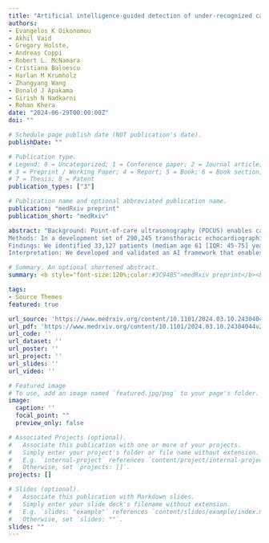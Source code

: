 ```yaml
---
title: "Artificial intelligence-guided detection of under-recognized cardiomyopathies on point-of-care cardiac ultrasound: a multi-center study"
authors:
- Evangelos K Oikonomou
- Akhil Vaid
- Gregory Holste,
- Andreas Coppi
- Robert L. McNamara
- Cristiana Baloescu
- Harlan M Krumholz
- Zhangyang Wang
- Donald J Apakama
- Girish N Nadkarni
- Rohan Khera
date: "2024-06-29T00:00:00Z"
doi: ""

# Schedule page publish date (NOT publication's date).
publishDate: ""

# Publication type.
# Legend: 0 = Uncategorized; 1 = Conference paper; 2 = Journal article;
# 3 = Preprint / Working Paper; 4 = Report; 5 = Book; 6 = Book section;
# 7 = Thesis; 8 = Patent
publication_types: ["3"]

# Publication name and optional abbreviated publication name.
publication: "medRxiv preprint"
publication_short: "medRxiv"

abstract: "Background: Point-of-care ultrasonography (POCUS) enables cardiac imaging at the bedside and in communities but is limited by abbreviated protocols and variation in quality. We developed and tested artificial intelligence (AI) models to automate the detection of under-diagnosed cardiomyopathies from cardiac POCUS.
Methods: In a development set of 290,245 transthoracic echocardiographic videos across the Yale-New Haven Health System (YNHHS), we used augmentation approaches and a customized loss function weighted for view quality to derive a POCUS-adapted, multi-label, video-based convolutional neural network (CNN) that discriminates HCM (hypertrophic cardiomyopathy) and ATTR-CM (transthyretin amyloid cardiomyopathy) from controls without known disease. We evaluated the final model across independent, internal and external, retrospective cohorts of individuals who underwent cardiac POCUS across YNHHS and Mount Sinai Health System (MSHS) emergency departments (EDs) (2011-2024) to prioritize key views and validate the diagnostic and prognostic performance of single-view screening protocols.
Findings: We identified 33,127 patients (median age 61 [IQR: 45-75] years, n=17,276 [52.2%] female) at YNHHS and 5,624 (57 [IQR: 39-71] years, n=1,953 [34.7%] female) at MSHS with 78,054 and 13,796 eligible cardiac POCUS videos, respectively. An AI-enabled single-view screening approach successfully discriminated HCM (AUROC of 0.90 [YNHHS] & 0.89 [MSHS]) and ATTR-CM (YNHHS: AUROC of 0.92 [YNHHS] & 0.99 [MSHS]). In YNHHS, 40 (58.0%) HCM and 23 (47.9%) ATTR-CM cases had a positive screen at median of 2.1 [IQR: 0.9-4.5] and 1.9 [IQR: 1.0-3.4] years before clinical diagnosis. Moreover, among 24,448 participants without known cardiomyopathy followed over 2.2 [IQR: 1.1-5.8] years, AI-POCUS probabilities in the highest (vs lowest) quintile for HCM and ATTR-CM conferred a 15% (adj.HR 1.15 [95%CI: 1.02-1.29]) and 39% (adj.HR 1.39 [95%CI: 1.22-1.59]) higher age- and sex-adjusted mortality risk, respectively.
Interpretation: We developed and validated an AI framework that enables scalable, opportunistic screening of treatable cardiomyopathies wherever POCUS is used."

# Summary. An optional shortened abstract.
summary: <b style="font-size:120%;color:#3C94B5">medRxiv preprint</b><br> Automated cardiomyopathy detection in point-of-care ultrasonography (POCUS).

tags:
- Source Themes
featured: true

url_source: 'https://www.medrxiv.org/content/10.1101/2024.03.10.24304044v2'
url_pdf: 'https://www.medrxiv.org/content/10.1101/2024.03.10.24304044v2.full.pdf'
url_code: ''
url_dataset: ''
url_poster: ''
url_project: ''
url_slides: ''
url_video: ''

# Featured image
# To use, add an image named `featured.jpg/png` to your page's folder.
image:
  caption: ''
  focal_point: ""
  preview_only: false

# Associated Projects (optional).
#   Associate this publication with one or more of your projects.
#   Simply enter your project's folder or file name without extension.
#   E.g. `internal-project` references `content/project/internal-project/index.md`.
#   Otherwise, set `projects: []`.
projects: []

# Slides (optional).
#   Associate this publication with Markdown slides.
#   Simply enter your slide deck's filename without extension.
#   E.g. `slides: "example"` references `content/slides/example/index.md`.
#   Otherwise, set `slides: ""`.
slides: ""
---
```

